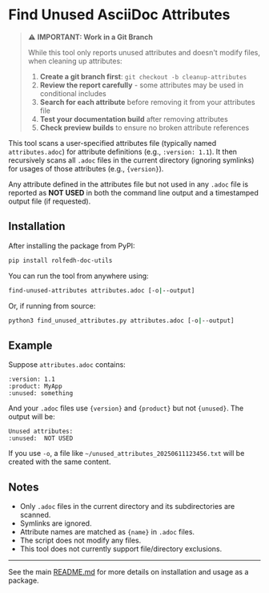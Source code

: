 # Find Unused AsciiDoc Attributes

> ⚠️ **IMPORTANT: Work in a Git Branch**
>
> While this tool only reports unused attributes and doesn't modify files, when cleaning up attributes:
> 1. **Create a git branch first**: `git checkout -b cleanup-attributes`
> 2. **Review the report carefully** - some attributes may be used in conditional includes
> 3. **Search for each attribute** before removing it from your attributes file
> 4. **Test your documentation build** after removing attributes
> 5. **Check preview builds** to ensure no broken attribute references

This tool scans a user-specified attributes file (typically named `attributes.adoc`) for attribute definitions (e.g., `:version: 1.1`). It then recursively scans all `.adoc` files in the current directory (ignoring symlinks) for usages of those attributes (e.g., `{version}`).

Any attribute defined in the attributes file but not used in any `.adoc` file is reported as **NOT USED** in both the command line output and a timestamped output file (if requested).

## Installation

After installing the package from PyPI:

```sh
pip install rolfedh-doc-utils
```

You can run the tool from anywhere using:

```sh
find-unused-attributes attributes.adoc [-o|--output]
```

Or, if running from source:

```sh
python3 find_unused_attributes.py attributes.adoc [-o|--output]
```

## Example

Suppose `attributes.adoc` contains:

```
:version: 1.1
:product: MyApp
:unused: something
```

And your `.adoc` files use `{version}` and `{product}` but not `{unused}`. The output will be:

```
Unused attributes:
:unused:  NOT USED
```

If you use `-o`, a file like `~/unused_attributes_20250611123456.txt` will be created with the same content.

## Notes

- Only `.adoc` files in the current directory and its subdirectories are scanned.
- Symlinks are ignored.
- Attribute names are matched as `{name}` in `.adoc` files.
- The script does not modify any files.
- This tool does not currently support file/directory exclusions.

---

See the main [README.md](README.md) for more details on installation and usage as a package.
